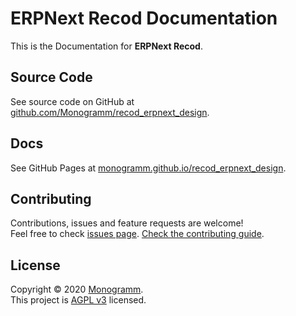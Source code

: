 # **ERPNext Recod** Documentation

This is the Documentation for **ERPNext Recod**.

## Source Code

See source code on GitHub at [github.com/Monogramm/recod_erpnext_design](https://github.com/Monogramm/recod_erpnext_design/).

## Docs

See GitHub Pages at [monogramm.github.io/recod_erpnext_design](https://monogramm.github.io/recod_erpnext_design/).

## Contributing

Contributions, issues and feature requests are welcome!<br />Feel free to check [issues page](https://github.com/Monogramm/recod_erpnext_design/issues).
[Check the contributing guide](./CONTRIBUTING.md).<br />

## License

Copyright © 2020 [Monogramm](https://github.com/Monogramm).<br />
This project is [AGPL v3](https://opensource.org/licenses/AGPL-3.0) licensed.
